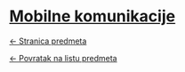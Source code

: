 # [Mobilne komunikacije](https://www.github.com/studosi-fer/MK)
[<- Stranica predmeta](https://www.fer.unizg.hr/predmet/mobkom_a)

[<- Povratak na listu predmeta](https://www.github.com/studosi/FER)